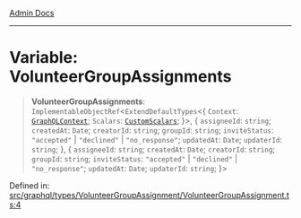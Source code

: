 [Admin Docs](/)

***

# Variable: VolunteerGroupAssignments

> **VolunteerGroupAssignments**: `ImplementableObjectRef`\<`ExtendDefaultTypes`\<\{ `Context`: [`GraphQLContext`](../../../../context/type-aliases/GraphQLContext.md); `Scalars`: [`CustomScalars`](../../../../scalars/type-aliases/CustomScalars.md); \}\>, \{ `assigneeId`: `string`; `createdAt`: `Date`; `creatorId`: `string`; `groupId`: `string`; `inviteStatus`: `"accepted"` \| `"declined"` \| `"no_response"`; `updatedAt`: `Date`; `updaterId`: `string`; \}, \{ `assigneeId`: `string`; `createdAt`: `Date`; `creatorId`: `string`; `groupId`: `string`; `inviteStatus`: `"accepted"` \| `"declined"` \| `"no_response"`; `updatedAt`: `Date`; `updaterId`: `string`; \}\>

Defined in: [src/graphql/types/VolunteerGroupAssignment/VolunteerGroupAssignment.ts:4](https://github.com/gautam-divyanshu/talawa-api/blob/a895c36f24acf725ac16aa7e0f8e50ef9fa64c42/src/graphql/types/VolunteerGroupAssignment/VolunteerGroupAssignment.ts#L4)
